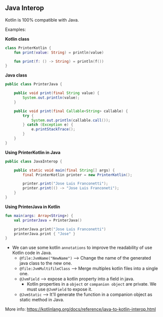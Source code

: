 ## Java Interop

Kotlin is 100% compatible with Java. 

Examples:

**Kotlin class**
```kotlin
class PrinterKotlin {
    fun print(value: String) = println(value)

    fun print(f: () -> String) = println(f())
}
```

**Java class**
```java
public class PrinterJava {

    public void print(final String value) {
        System.out.println(value);
    }

    public void print(final Callable<String> callable) {
        try {
            System.out.println(callable.call());
        } catch (Exception e) {
            e.printStackTrace();
        }
    }
}
```

**Using PrinterKotlin in Java**
```java
public class JavaInterop {

    public static void main(final String[] args) {
        final PrinterKotlin printer = new PrinterKotlin();

        printer.print("Jose Luis Franconetti");
        printer.print(() -> "Jose Luis Franconeti");
    }
}
```

**Using PrinterJava in Kotlin**
```kotlin
fun main(args: Array<String>) {
    val printerJava = PrinterJava()

    printerJava.print("Jose Luis Franconetti")
    printerJava.print { "Jose" }
}
```

* We can use some kotlin `annotations` to improve the readability of use Kotlin code in Java. 
    * `@file:JvmName("NewName")` --> Change the name of the generated java class to the new one.
    * `@file:JvmMultifileClass` --> Merge multiples kotlin files into a single one.
    * `@JvmField` --> expose a kotlin property into a field in java. 
        * Kotlin properties in a `object` or `companion object` are private. We must use `@JvmField` to expose it.
    * `@JvmStatic` --> It'll generate the function in a companion object as static method in Java. 


More info: https://kotlinlang.org/docs/reference/java-to-kotlin-interop.html